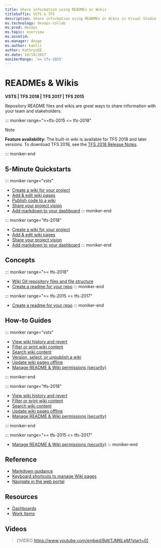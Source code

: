```yaml
---
title: Share information using READMEs or Wikis 
titleSuffix: VSTS & TFS
description: Share information using READMEs or Wikis in Visual Studio Team Services & Team Foundation Server  
ms.technology: devops-collab
ms.prod: devops
ms.topic: overview
ms.assetid:  
ms.manager: douge
ms.author: kaelli
author: KathrynEE
ms.date: 10/18/2017
monikerRange: '>= tfs-2015'
---
```


# READMEs & Wikis  

**VSTS | TFS 2018 | TFS 2017 | TFS 2015**

Repository README files and wikis are great ways to share information with your team and stakeholders. 

::: moniker range=">=tfs-2015 <= tfs-2018"

> [!NOTE]  
> **Feature availability:** The built-in wiki is available for TFS 2018 and later versions. To download TFS 2018, see the [TFS 2018 Release Notes](https://visualstudio.microsoft.com/news/releasenotes/tfs2018-relnotes). 

::: moniker-end

## 5-Minute Quickstarts  

::: moniker range="vsts"
- [Create a wiki for your project](wiki-create-repo.md)  
- [Add & edit wiki pages](add-edit-wiki.md)  
- [Publish code to a wiki](publish-repo-to-wiki.md)  
- [Share your project vision](project-vision-status.md)  
- [Add markdown to your dashboard](../../report/dashboards/add-markdown-to-dashboard.md?toc=/vsts/project/wiki/toc.json&bc=/vsts/project/wiki/breadcrumb/toc.json ) 
::: moniker-end

::: moniker range="tfs-2018"
- [Create a wiki for your project](wiki-create-repo.md)  
- [Add & edit wiki pages](add-edit-wiki.md)  
- [Share your project vision](project-vision-status.md)  
- [Add markdown to your dashboard](../../report/dashboards/add-markdown-to-dashboard.md?toc=/vsts/project/wiki/toc.json&bc=/vsts/project/wiki/breadcrumb/toc.json ) 
::: moniker-end
 
## Concepts 

::: moniker range=">= tfs-2018"
- [Wiki Git repository files and file structure](wiki-file-structure.md)  
- [Create a readme for your repo](../../repos/git/create-a-readme.md?toc=/vsts/project/wiki/toc.json&bc=/vsts/project/wiki/breadcrumb/toc.json ) 
::: moniker-end

::: moniker range=">= tfs-2015 <= tfs-2017" 
- [Create a readme for your repo](../../repos/git/create-a-readme.md?toc=/vsts/project/wiki/toc.json&bc=/vsts/project/wiki/breadcrumb/toc.json ) 
::: moniker-end

## How-to Guides

::: moniker range="vsts"
- [View wiki history and revert](wiki-view-history.md)
- [Filter or print wiki content](filter-print-wiki.md)  
- [Search wiki content](search-wiki.md)
- [Version, select, or unpublish a wiki](wiki-select-unpublish-versions.md)  
- [Update wiki pages offline](wiki-update-offline.md)  
- [Manage README & Wiki permissions (security)](manage-readme-wiki-permissions.md)

::: moniker-end

::: moniker range="tfs-2018"

- [View wiki history and revert](wiki-view-history.md)
- [Filter or print wiki content](filter-print-wiki.md)  
- [Search wiki content](search-wiki.md) 
- [Update wiki pages offline](wiki-update-offline.md)  
- [Manage README & Wiki permissions (security)](manage-readme-wiki-permissions.md)

::: moniker-end

::: moniker range=">= tfs-2015 <= tfs-2017"
- [Manage README & Wiki permissions (security)](manage-readme-wiki-permissions.md)
::: moniker-end

## Reference 

- [Markdown guidance](markdown-guidance.md)
- [Keyboard shortcuts to manage Wiki pages](markdown-guidance.md)
- [Navigate in the web portal](..//navigation/index.md?toc=/vsts/project/wiki/toc.json&bc=/vsts/project/wiki/breadcrumb/toc.json) 
 
## Resources 

- [Dashboards](../../report/dashboards/index.md)
- [Work Items](../../boards/work-items/index.md)

## Videos 
> [!VIDEO https://www.youtube.com/embed/BdtlTJM6LpM?start=0]